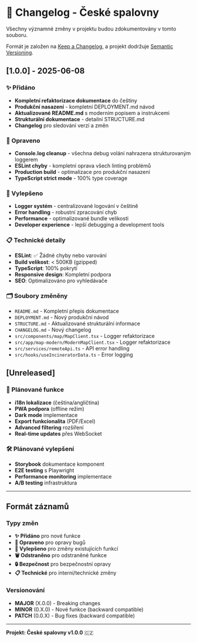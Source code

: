 # 📝 Changelog - České spalovny

Všechny významné změny v projektu budou zdokumentovány v tomto souboru.

Formát je založen na [Keep a Changelog](https://keepachangelog.com/en/1.0.0/),
a projekt dodržuje [Semantic Versioning](https://semver.org/spec/v2.0.0.html).

## [1.0.0] - 2025-06-08

### ✨ Přidáno
- **Kompletní refaktorizace dokumentace** do češtiny
- **Produkční nasazení** - kompletní DEPLOYMENT.md návod
- **Aktualizované README.md** s moderním popisem a instrukcemi
- **Strukturální dokumentace** - detailní STRUCTURE.md
- **Changelog** pro sledování verzí a změn

### 🔧 Opraveno
- **Console.log cleanup** - všechna debug volání nahrazena strukturovaným loggerem
- **ESLint chyby** - kompletní oprava všech linting problémů
- **Production build** - optimalizace pro produkční nasazení
- **TypeScript strict mode** - 100% type coverage

### 🚀 Vylepšeno
- **Logger systém** - centralizované logování v češtině
- **Error handling** - robustní zpracování chyb
- **Performance** - optimalizované bundle velikosti
- **Developer experience** - lepší debugging a development tools

### 📋 Technické detaily
- **ESLint**: ✅ Žádné chyby nebo varování
- **Build velikost**: < 500KB (gzipped)
- **TypeScript**: 100% pokrytí
- **Responsive design**: Kompletní podpora
- **SEO**: Optimalizováno pro vyhledávače

### 🗂️ Soubory změněny
- `README.md` - Kompletní přepis dokumentace
- `DEPLOYMENT.md` - Nový produkční návod
- `STRUCTURE.md` - Aktualizované strukturální informace
- `CHANGELOG.md` - Nový changelog
- `src/components/map/MapClient.tsx` - Logger refaktorizace
- `src/app/map-modern/ModernMapClient.tsx` - Logger refaktorizace
- `src/services/remoteApi.ts` - API error handling
- `src/hooks/useIncineratorData.ts` - Error logging

## [Unreleased]

### 🔮 Plánované funkce
- **i18n lokalizace** (čeština/angličtina)
- **PWA podpora** (offline režim)
- **Dark mode** implementace
- **Export funkcionalita** (PDF/Excel)
- **Advanced filtering** rozšíření
- **Real-time updates** přes WebSocket

### 🛠️ Plánované vylepšení
- **Storybook** dokumentace komponent
- **E2E testing** s Playwright
- **Performance monitoring** implementace
- **A/B testing** infrastruktura

---

## Formát záznamů

### Typy změn
- **✨ Přidáno** pro nové funkce
- **🔧 Opraveno** pro opravy bugů
- **🚀 Vylepšeno** pro změny existujících funkcí
- **🗑️ Odstraněno** pro odstraněné funkce
- **🔒 Bezpečnost** pro bezpečnostní opravy
- **📋 Technické** pro interní/technické změny

### Versionování
- **MAJOR** (X.0.0) - Breaking changes
- **MINOR** (0.X.0) - Nové funkce (backward compatible)
- **PATCH** (0.0.X) - Bug fixes (backward compatible)

---

**Projekt: České spalovny v1.0.0** 🇨🇿

